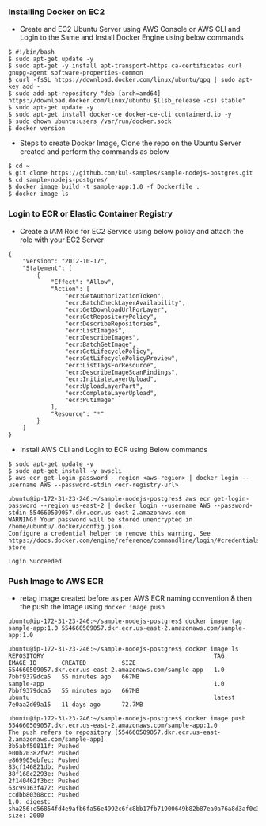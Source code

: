 ### Installing Docker on EC2
- Create and EC2 Ubuntu Server using AWS Console or AWS CLI and Login to the Same and Install Docker Engine using below commands
```
$ #!/bin/bash
$ sudo apt-get update -y
$ sudo apt-get -y install apt-transport-https ca-certificates curl gnupg-agent software-properties-common
$ curl -fsSL https://download.docker.com/linux/ubuntu/gpg | sudo apt-key add -
$ sudo add-apt-repository "deb [arch=amd64] https://download.docker.com/linux/ubuntu $(lsb_release -cs) stable"
$ sudo apt-get update -y
$ sudo apt-get install docker-ce docker-ce-cli containerd.io -y
$ sudo chown ubuntu:users /var/run/docker.sock
$ docker version
```
- Steps to create Docker Image, Clone the repo on the Ubuntu Server created and perform the commands as below
```
$ cd ~
$ git clone https://github.com/kul-samples/sample-nodejs-postgres.git
$ cd sample-nodejs-postgres/
$ docker image build -t sample-app:1.0 -f Dockerfile .
$ docker image ls
```
### Login to ECR or Elastic Container Registry
- Create a IAM Role for EC2 Service using below policy and attach the role with your EC2 Server
```
{
    "Version": "2012-10-17",
    "Statement": [
        {
            "Effect": "Allow",
            "Action": [
                "ecr:GetAuthorizationToken",
                "ecr:BatchCheckLayerAvailability",
                "ecr:GetDownloadUrlForLayer",
                "ecr:GetRepositoryPolicy",
                "ecr:DescribeRepositories",
                "ecr:ListImages",
                "ecr:DescribeImages",
                "ecr:BatchGetImage",
                "ecr:GetLifecyclePolicy",
                "ecr:GetLifecyclePolicyPreview",
                "ecr:ListTagsForResource",
                "ecr:DescribeImageScanFindings",
                "ecr:InitiateLayerUpload",
                "ecr:UploadLayerPart",
                "ecr:CompleteLayerUpload",
                "ecr:PutImage"
            ],
            "Resource": "*"
        }
    ]
}
```
- Install AWS CLI and Login to ECR using Below commands
```
$ sudo apt-get update -y 
$ sudo apt-get install -y awscli
$ aws ecr get-login-password --region <aws-region> | docker login --username AWS --password-stdin <ecr-registry-url>

ubuntu@ip-172-31-23-246:~/sample-nodejs-postgres$ aws ecr get-login-password --region us-east-2 | docker login --username AWS --password-stdin 554660509057.dkr.ecr.us-east-2.amazonaws.com
WARNING! Your password will be stored unencrypted in /home/ubuntu/.docker/config.json.
Configure a credential helper to remove this warning. See
https://docs.docker.com/engine/reference/commandline/login/#credentials-store

Login Succeeded
```
### Push Image to AWS ECR
- retag image created before as per AWS ECR naming convention & then the push the image using `docker image push`
```
ubuntu@ip-172-31-23-246:~/sample-nodejs-postgres$ docker image tag sample-app:1.0 554660509057.dkr.ecr.us-east-2.amazonaws.com/sample-app:1.0

ubuntu@ip-172-31-23-246:~/sample-nodejs-postgres$ docker image ls
REPOSITORY                                                TAG       IMAGE ID       CREATED          SIZE
554660509057.dkr.ecr.us-east-2.amazonaws.com/sample-app   1.0       7bbf9379dca5   55 minutes ago   667MB
sample-app                                                1.0       7bbf9379dca5   55 minutes ago   667MB
ubuntu                                                    latest    7e0aa2d69a15   11 days ago      72.7MB

ubuntu@ip-172-31-23-246:~/sample-nodejs-postgres$ docker image push 554660509057.dkr.ecr.us-east-2.amazonaws.com/sample-app:1.0
The push refers to repository [554660509057.dkr.ecr.us-east-2.amazonaws.com/sample-app]
3b5abf50811f: Pushed
e00b20382f92: Pushed
e869905ebfec: Pushed
83cf146821db: Pushed
38f168c2293e: Pushed
2f140462f3bc: Pushed
63c99163f472: Pushed
ccdbb80308cc: Pushed
1.0: digest: sha256:e56854fd4e9afb6fa56e4992c6fc8bb17fb71900649b82b87ea0a76a8d3af0c3 size: 2000
```
